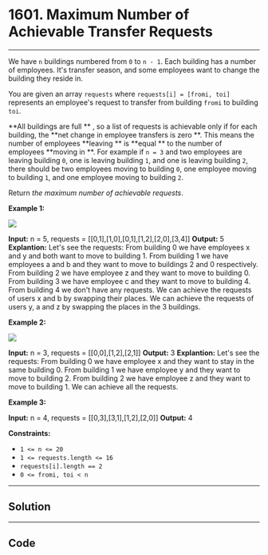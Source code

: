 # 1601. Maximum Number of Achievable Transfer Requests

---

We have `n` buildings numbered from `0` to `n - 1`. Each building has a number of employees. It's transfer season, and some employees want to change the building they reside in.

You are given an array `requests` where `requests[i] = [fromi, toi]` represents an employee's request to transfer from building `fromi` to building `toi`.

**All buildings are full ** , so a list of requests is achievable only if for each building, the **net change in employee transfers is zero **. This means the number of employees **leaving ** is **equal ** to the number of employees **moving in **. For example if `n = 3` and two employees are leaving building `0`, one is leaving building `1`, and one is leaving building `2`, there should be two employees moving to building `0`, one employee moving to building `1`, and one employee moving to building `2`.

Return _the maximum number of achievable requests_.

 

**Example 1:**

![](https://assets.leetcode.com/uploads/2020/09/10/move1.jpg)


**Input:** n = 5, requests = [[0,1],[1,0],[0,1],[1,2],[2,0],[3,4]]
**Output:** 5
**Explantion:** Let's see the requests:
From building 0 we have employees x and y and both want to move to building 1.
From building 1 we have employees a and b and they want to move to buildings 2 and 0 respectively.
From building 2 we have employee z and they want to move to building 0.
From building 3 we have employee c and they want to move to building 4.
From building 4 we don't have any requests.
We can achieve the requests of users x and b by swapping their places.
We can achieve the requests of users y, a and z by swapping the places in the 3 buildings.


**Example 2:**

![](https://assets.leetcode.com/uploads/2020/09/10/move2.jpg)


**Input:** n = 3, requests = [[0,0],[1,2],[2,1]]
**Output:** 3
**Explantion:** Let's see the requests:
From building 0 we have employee x and they want to stay in the same building 0.
From building 1 we have employee y and they want to move to building 2.
From building 2 we have employee z and they want to move to building 1.
We can achieve all the requests. 

**Example 3:**


**Input:** n = 4, requests = [[0,3],[3,1],[1,2],[2,0]]
**Output:** 4


 

**Constraints:**

  * `1 <= n <= 20`
  * `1 <= requests.length <= 16`
  * `requests[i].length == 2`
  * `0 <= fromi, toi < n`

---

## Solution



---

## Code
```python


```